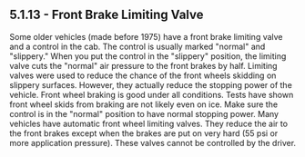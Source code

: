 ## 5.1.13 - Front Brake Limiting Valve
Some older vehicles (made before 1975) have a front brake limiting valve and a control in the cab. The control is usually marked "normal" and "slippery." When you put the control in the "slippery" position, the limiting valve cuts the "normal" air pressure to the front brakes by half. Limiting valves were used to reduce the chance of the front wheels skidding on slippery surfaces. However, they actually reduce the stopping power of the vehicle. Front wheel braking is good under all conditions. Tests have shown front wheel skids from braking are not likely even on ice. Make sure the control is in the "normal" position to have normal stopping power.
Many vehicles have automatic front wheel limiting valves. They reduce the air to the front brakes except when the brakes are put on very hard (55 psi or more application pressure). These valves cannot be controlled by the driver.